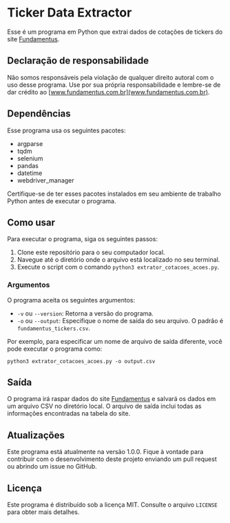 # Ticker Data Extractor

Esse é um programa em Python que extrai dados de cotações de tickers do site [Fundamentus](www.fundamentus.com.br).

## Declaração de responsabilidade
Não somos responsáveis pela violação de qualquer direito autoral com o uso desse programa. Use por sua própria responsabilidade e lembre-se de dar crédito ao [www.fundamentus.com.br](www.fundamentus.com.br).

## Dependências
Esse programa usa os seguintes pacotes:

- argparse
- tqdm
- selenium
- pandas
- datetime
- webdriver_manager

Certifique-se de ter esses pacotes instalados em seu ambiente de trabalho Python antes de executar o programa.

## Como usar
Para executar o programa, siga os seguintes passos:

1. Clone este repositório para o seu computador local.
2. Navegue até o diretório onde o arquivo está localizado no seu terminal.
3. Execute o script com o comando `python3 extrator_cotacoes_acoes.py`.

### Argumentos
O programa aceita os seguintes argumentos:

- `-v` ou `--version`: Retorna a versão do programa.
- `-o` ou `--output`: Especifique o nome de saída do seu arquivo. O padrão é `fundamentus_tickers.csv`.

Por exemplo, para especificar um nome de arquivo de saída diferente, você pode executar o programa como:

```
python3 extrator_cotacoes_acoes.py -o output.csv
```

## Saída
O programa irá raspar dados do site [Fundamentus](www.fundamentus.com.br) e salvará os dados em um arquivo CSV no diretório local. O arquivo de saída inclui todas as informações encontradas na tabela do site.

## Atualizações
Este programa está atualmente na versão 1.0.0. Fique à vontade para contribuir com o desenvolvimento deste projeto enviando um pull request ou abrindo um issue no GitHub.


## Licença
Este programa é distribuído sob a licença MIT. Consulte o arquivo `LICENSE` para obter mais detalhes.
